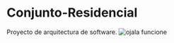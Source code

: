 # Conjunto-Residencial
Proyecto de arquitectura de software.
![ojala funcione](https://orlybooks.com/books/compile-and-pray)
